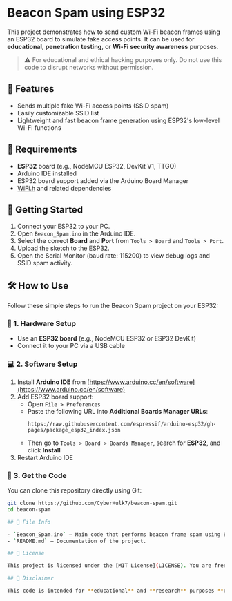 # Beacon Spam using ESP32

This project demonstrates how to send custom Wi-Fi beacon frames using an ESP32 board to simulate fake access points. It can be used for **educational**, **penetration testing**, or **Wi-Fi security awareness** purposes.

> ⚠️ For educational and ethical hacking purposes only. Do not use this code to disrupt networks without permission.

## 🔧 Features

- Sends multiple fake Wi-Fi access points (SSID spam)
- Easily customizable SSID list
- Lightweight and fast beacon frame generation using ESP32's low-level Wi-Fi functions

## 🧰 Requirements

- **ESP32** board (e.g., NodeMCU ESP32, DevKit V1, TTGO)
- Arduino IDE installed
- ESP32 board support added via the Arduino Board Manager
- [WiFi.h](https://github.com/espressif/arduino-esp32) and related dependencies

## 🚀 Getting Started

1. Connect your ESP32 to your PC.
2. Open `Beacon_Spam.ino` in the Arduino IDE.
3. Select the correct **Board** and **Port** from `Tools > Board` and `Tools > Port`.
4. Upload the sketch to the ESP32.
5. Open the Serial Monitor (baud rate: 115200) to view debug logs and SSID spam activity.

## 🛠️ How to Use

Follow these simple steps to run the Beacon Spam project on your ESP32:

### 🔌 1. Hardware Setup

- Use an **ESP32 board** (e.g., NodeMCU ESP32 or ESP32 DevKit)
- Connect it to your PC via a USB cable

### 💻 2. Software Setup

1. Install **Arduino IDE** from [https://www.arduino.cc/en/software](https://www.arduino.cc/en/software)
2. Add ESP32 board support:
   - Open `File > Preferences`
   - Paste the following URL into **Additional Boards Manager URLs**:
     ```
     https://raw.githubusercontent.com/espressif/arduino-esp32/gh-pages/package_esp32_index.json
     ```
   - Then go to `Tools > Board > Boards Manager`, search for **ESP32**, and click **Install**
3. Restart Arduino IDE

### 📂 3. Get the Code

You can clone this repository directly using Git:

```bash
git clone https://github.com/CyberHulk7/beacon-spam.git
cd beacon-spam

## 📁 File Info

- `Beacon_Spam.ino` – Main code that performs beacon frame spam using ESP32 Wi-Fi APIs.
- `README.md` – Documentation of the project.

## 📜 License

This project is licensed under the [MIT License](LICENSE). You are free to use, modify, and share this code, but only for **ethical** and **legal** activities.

## 📢 Disclaimer

This code is intended for **educational** and **research** purposes **only**. The author is **not responsible** for any misuse or damage caused by this code. Always get **explicit permission** before testing any network that you do not own.
